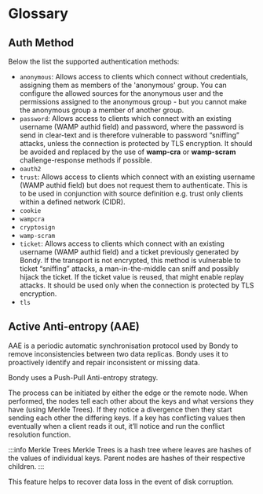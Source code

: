 # Glossary

## Auth Method

Below the list the supported authentication methods:

- `anonymous`: Allows access to clients which connect without credentials, assigning them as members of the 'anonymous' group. You can configure the allowed sources for the anonymous user and the permissions assigned to the anonymous group - but you cannot make the anonymous group a member of another group.
- `password`: Allows access to clients which connect with an existing username (WAMP authid field) and password, where the password is send in clear-text and is therefore vulnerable to password “sniffing” attacks, unless the connection is protected by TLS encryption. It should be avoided and replaced by the use of **wamp-cra** or **wamp-scram** challenge-response methods if possible.
- `oauth2`
- `trust`: Allows access to clients which connect with an existing username (WAMP authid field) but does not request them to authenticate. This is to be used in conjunction with source definition e.g. trust only clients within a defined network (CIDR).
- `cookie`
- `wampcra`
- `cryptosign`
- `wamp-scram`
- `ticket`: Allows access to clients which connect with an existing username (WAMP authid field) and a ticket previously generated by Bondy. If the transport is not encrypted, this method is vulnerable to ticket “sniffing” attacks, a man-in-the-middle can sniff and possibly hijack the ticket. If the ticket value is reused, that might enable replay attacks. It should be used only when the connection is protected by TLS encryption.
- `tls`

## Active Anti-entropy (AAE)

AAE is a periodic automatic synchronisation protocol used by Bondy to remove inconsistencies between two data replicas. Bondy uses it to proactively identify and repair inconsistent or missing data. 

Bondy uses a Push-Pull Anti-entropy strategy.

The process can be initiated by either the edge or the remote node. When performed, the nodes tell each other about the keys and what versions they have (using Merkle Trees). If they notice a divergence then they start sending each other the differing keys. If a key has conflicting values then eventually when a client reads it out, it’ll notice and run the conflict resolution function.

:::info Merkle Trees
Merkle Trees is a hash tree where leaves are hashes of the values of individual keys. Parent nodes are hashes of their respective children.
:::

This feature helps to recover data loss in the event of disk corruption.